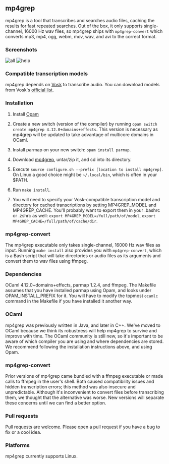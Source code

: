 mp4grep
-------
mp4grep is a tool that transcribes and searches audio files, caching the results for fast repeated searches. Out of the box, it only supports single-channel, 16000 Hz wav files, so mp4grep ships with `mp4grep-convert` which converts mp3, mp4, ogg, webm, mov, wav, and avi to the correct format.

### Screenshots
![all](https://github.com/o-oconnell/mp4grep/blob/main/screenshots/mp4grep-example.png)
![help](https://github.com/o-oconnell/mp4grep/blob/main/screenshots/mp4grep-help.png)

### Compatible transcription models
mp4grep depends on [Vosk](https://alphacephei.com/vosk/) to transcribe audio. You can download models from Vosk's [official list](https://alphacephei.com/vosk/models).

### Installation
1. Install [Opam](https://opam.ocaml.org/)

2. Create a new switch (version of the compiler) by running `opam switch create mp4grep 4.12.0+domains+effects`. This version is necessary as mp4grep will be updated to take advantage of multicore domains in OCaml.

3. Install parmap on your new switch: `opam install parmap`.

4. Download [mp4grep](https://github.com/o-oconnell/mp4grep/tags), untar/zip it, and cd into its directory.

5. Execute `source configure.sh --prefix [location to install mp4grep]`. On Linux a good choice might be `~/.local/bin`, which is often in your $PATH.

6. Run `make install`.

7. You will need to specify your Vosk-compatible transcription model and directory for cached transcriptions by setting MP4GREP_MODEL and MP4GREP_CACHE. You'll probably want to export them in your .bashrc or .zshrc as well: `export MP4GREP_MODEL=/full/path/of/model`, `export MP4GREP_CACHE=/full/path/of/cache/dir`.

### mp4grep-convert
The mp4grep executable only takes single-channel, 16000 Hz wav files as input. Running `make install` also provides you with `mp4grep-convert`, which is a Bash script that will take directories or audio files as its arguments and convert them to wav files using ffmpeg.

### Dependencies
OCaml 4.12.0+domains+effects, parmap 1.2.4, and ffmpeg. The Makefile assumes that you have installed parmap using Opam, and looks under OPAM_INSTALL_PREFIX for it. You will have to modify the topmost `ocamlc` command in the Makefile if you have installed it another way. 

### OCaml
mp4grep was previously written in Java, and later in C++. We've moved to OCaml because we think its robustness will help mp4grep to survive and improve with time. The OCaml community is still new, so it's important to be aware of which compiler you are using and where dependencies are stored. We recommend following the installation instructions above, and using Opam. 

### mp4grep-convert
Prior versions of mp4grep came bundled with a ffmpeg executable or made calls to ffmpeg in the user's shell. Both caused compatibility issues and hidden transcription errors; this method was also insecure and unpredictable. Although it's inconvenient to convert files before transcribing them, we thought that the alternative was worse. New versions will separate these concerns until we can find a better option.

### Pull requests
Pull requests are welcome. Please open a pull request if you have a bug to fix or a cool idea.

### Platforms
mp4grep currently supports Linux.

